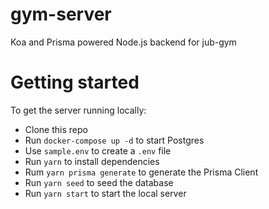 # gym-server
Koa and Prisma powered Node.js backend for jub-gym

# Getting started
To get the server running locally:

- Clone this repo
- Run `docker-compose up -d` to start Postgres
- Use `sample.env` to create a `.env` file
- Run `yarn` to install dependencies
- Rum `yarn prisma generate` to generate the Prisma Client
- Run `yarn seed` to seed the database
- Run `yarn start` to start the local server
